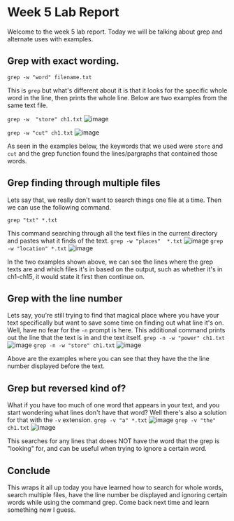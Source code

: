 # Week 5 Lab Report
Welcome to the week 5 lab report. Today we will be talking about grep and alternate uses with examples.

## Grep with exact wording.

`grep -w "word" filename.txt` 

This is `grep` but what's different about it is that it looks for the specific whole word in the line, then prints the whole line.
Below are two examples from the same text file.

`grep -w  "store" ch1.txt`
![image](https://i.imgur.com/Hk5WNHX.png)

`grep -w "cut" ch1.txt`
![image](https://i.imgur.com/R49CGX6.png)

As seen in the examples below, the keywords that we used were `store` and `cut` and the grep function found the lines/pargraphs that contained those words.

## Grep finding through multiple files

Lets say that, we really don't want to search things one file at a time. Then we can use the following command. 

`grep "txt" *.txt`

This command searching through all the text files in the current directory and pastes what it finds of the text. 
`grep -w "places"  *.txt`
![image](https://i.imgur.com/F4CSoU3.png)
`grep -w "location" *.txt`
![image](https://i.imgur.com/hUgRJgP.png)

In the two examples shown above, we can see the lines where the grep texts are and which files it's in based on the output, such as whether it's in ch1-ch15, it would state it first then continue on.

## Grep with the line number

Lets say, you're still trying to find that magical place where you have your text specifically but want to save some time on finding out what line it's on. Well, have no fear for the `-n` prompt is here. This additional command prints out the line that the text is in and the text itself.
`grep -n -w "power" ch1.txt`
![image](https://i.imgur.com/6Uxfloy.png)
`grep -n -w "store" ch1.txt`
![image](https://i.imgur.com/8PiljpQ.png)

Above are the examples where you can see that they have the the line number displayed before the text.

## Grep but reversed kind of?

What if you have too much of one word that appears in your text, and you start wondering what lines don't have that word? Well there's also a solution for that with the `-v` extension.
`grep -v "a" *.txt`
![image](https://i.imgur.com/u6IByD3.png)
`grep -v "the" ch1.txt`
![image](https://i.imgur.com/ag4pKRq.png)

This searches for any lines that doees NOT have the word that the grep is "looking" for, and can be useful when trying to ignore a certain word.

## Conclude
This wraps it all up today you have learned how to search for whole words, search multiple files, have the line number be displayed and ignoring certain words while using the command grep. Come back next time and learn something new I guess.

